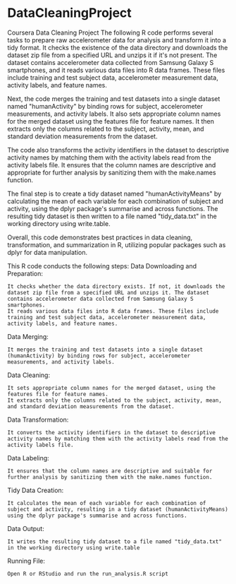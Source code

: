 # DataCleaningProject
Coursera Data Cleaning Project
The following R code performs several tasks to prepare raw accelerometer data for analysis and transform it into a tidy format. It checks the existence of the data directory and downloads the dataset zip file from a specified URL and unzips it if it's not present. The dataset contains accelerometer data collected from Samsung Galaxy S smartphones, and it reads various data files into R data frames. These files include training and test subject data, accelerometer measurement data, activity labels, and feature names.

Next, the code merges the training and test datasets into a single dataset named "humanActivity" by binding rows for subject, accelerometer measurements, and activity labels. It also sets appropriate column names for the merged dataset using the features file for feature names. It then extracts only the columns related to the subject, activity, mean, and standard deviation measurements from the dataset.

The code also transforms the activity identifiers in the dataset to descriptive activity names by matching them with the activity labels read from the activity labels file. It ensures that the column names are descriptive and appropriate for further analysis by sanitizing them with the make.names function.

The final step is to create a tidy dataset named "humanActivityMeans" by calculating the mean of each variable for each combination of subject and activity, using the dplyr package's summarise and across functions. The resulting tidy dataset is then written to a file named "tidy_data.txt" in the working directory using write.table.

Overall, this code demonstrates best practices in data cleaning, transformation, and summarization in R, utilizing popular packages such as dplyr for data manipulation.

This R code conducts the following steps: 
Data Downloading and Preparation:

    It checks whether the data directory exists. If not, it downloads the dataset zip file from a specified URL and unzips it. The dataset contains accelerometer data collected from Samsung Galaxy S smartphones.
    It reads various data files into R data frames. These files include training and test subject data, accelerometer measurement data, activity labels, and feature names.

Data Merging:

    It merges the training and test datasets into a single dataset (humanActivity) by binding rows for subject, accelerometer measurements, and activity labels.

Data Cleaning:

    It sets appropriate column names for the merged dataset, using the features file for feature names.
    It extracts only the columns related to the subject, activity, mean, and standard deviation measurements from the dataset.

Data Transformation:

    It converts the activity identifiers in the dataset to descriptive activity names by matching them with the activity labels read from the activity labels file.

Data Labeling:

    It ensures that the column names are descriptive and suitable for further analysis by sanitizing them with the make.names function.

Tidy Data Creation:

    It calculates the mean of each variable for each combination of subject and activity, resulting in a tidy dataset (humanActivityMeans) using the dplyr package's summarise and across functions.

Data Output:

    It writes the resulting tidy dataset to a file named "tidy_data.txt" in the working directory using write.table

Running File: 

    Open R or RStudio and run the run_analysis.R script
